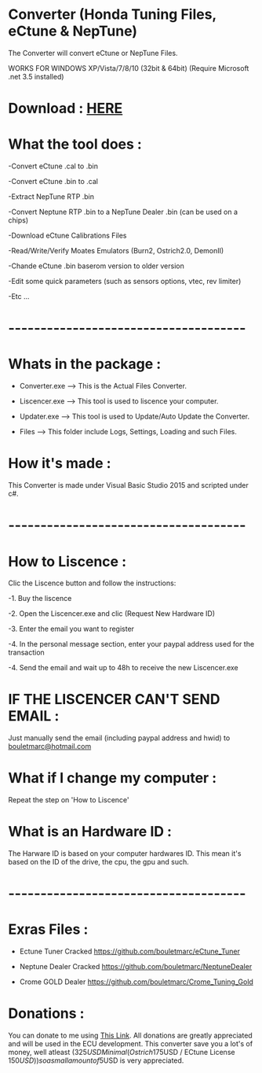 # Converter (Honda Tuning Files, eCtune & NepTune)

The Converter will convert eCtune or NepTune Files.

WORKS FOR WINDOWS XP/Vista/7/8/10 (32bit & 64bit) (Require Microsoft .net 3.5 installed)

# Download : [HERE][]

# What the tool does :

-Convert eCtune .cal to .bin

-Convert eCtune .bin to .cal

-Extract NepTune RTP .bin

-Convert Neptune RTP .bin to a NepTune Dealer .bin (can be used on a chips)

-Download eCtune Calibrations Files

-Read/Write/Verify Moates Emulators (Burn2, Ostrich2.0, DemonII)

-Chande eCtune .bin baserom version to older version

-Edit some quick parameters (such as sensors options, vtec, rev limiter)

-Etc ...

# -------------------------------------

# Whats in the package :

- Converter.exe     -->     This is the Actual Files Converter.

- Liscencer.exe     -->     This tool is used to liscence your computer.

- Updater.exe       -->     This tool is used to Update/Auto Update the Converter.

- Files             -->     This folder include Logs, Settings, Loading and such Files.

# How it's made :

This Converter is made under Visual Basic Studio 2015 and scripted under c#.

# -------------------------------------

# How to Liscence :

Clic the Liscence button and follow the instructions:

-1. Buy the liscence

-2. Open the Liscencer.exe and clic (Request New Hardware ID)

-3. Enter the email you want to register

-4. In the personal message section, enter your paypal address used for the transaction

-4. Send the email and wait up to 48h to receive the new Liscencer.exe

# IF THE LISCENCER CAN'T SEND EMAIL :

Just manually send the email (including paypal address and hwid) to bouletmarc@hotmail.com

# What if I change my computer :

Repeat the step on 'How to Liscence'

# What is an Hardware ID :

The Harware ID is based on your computer hardwares ID. This mean it's based on the ID of the drive, the cpu, the gpu and such.

# -------------------------------------

# Exras Files :

- Ectune Tuner Cracked https://github.com/bouletmarc/eCtune_Tuner

- Neptune Dealer Cracked https://github.com/bouletmarc/NeptuneDealer

- Crome GOLD Dealer https://github.com/bouletmarc/Crome_Tuning_Gold

# Donations :

You can donate to me using [This Link][].  All donations are greatly appreciated and will be used in the ECU development. This converter save you a lot's of money, well atleast (325$USD Minimal (Ostrich 175$USD / ECtune License 150$USD)) so a small amount of 5$USD is very appreciated.

[This Link]: <https://www.paypal.me/bouletmarc>
[HERE]: <https://github.com/bouletmarc/Converter/archive/master.zip>
